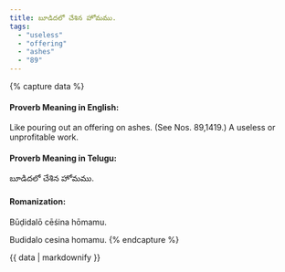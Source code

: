 ```yaml
---
title: బూడిదలో చేశిన హోమము.
tags:
  - "useless"
  - "offering"
  - "ashes"
  - "89"
---
```


{% capture data %}
#### Proverb Meaning in English:
Like pouring out an offering on ashes.
(See Nos. 89,1419.)
A useless or unprofitable work.

#### Proverb Meaning in Telugu:
బూడిదలో చేశిన హోమము.

#### Romanization:
Būḍidalō cēśina hōmamu.

Budidalo cesina homamu.
{% endcapture %}

{{ data | markdownify }}

